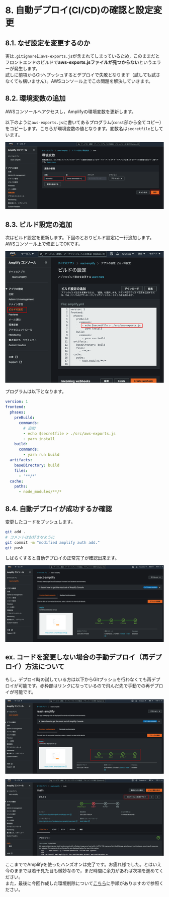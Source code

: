 # 8. 自動デプロイ(CI/CD)の確認と設定変更

## 8.1. なぜ設定を変更するのか

実は`.gitignore`に`aws-exports.js`が含まれてしまっているため，このままだとフロントエンドのビルドで**aws-exports.jsファイルが見つからない**というエラーが発生します。<br>試しに前項からGitへプッシュするとデプロイで失敗となります（試しても試さなくても構いません）。AWSコンソール上でこの問題を解決していきます。

## 8.2. 環境変数の追加

AWSコンソールへアクセスし，Amplifyの環境変数を更新します。

以下のように`aws-exports.js`に書いてあるプログラム(`const`部から全てコピー）をコピーします。こちらが環境変数の値となります。変数名は`secretfile`としています。

![](./img/2021-05-06-09-33-15.png)

## 8.3. ビルド設定の追加

次はビルド設定を更新します。下図のとおりビルド設定に一行追加します。AWSコンソール上で修正してOKです。

![](./img/2021-05-06-09-40-25.png)

プログラムは以下となります。

```yml
version: 1
frontend:
  phases:
    preBuild:
      commands:
        # 追加
        - echo $secretfile > ./src/aws-exports.js
        - yarn install
    build:
      commands:
        - yarn run build
  artifacts:
    baseDirectory: build
    files:
      - '**/*'
  cache:
    paths:
      - node_modules/**/*
```

## 8.4. 自動デプロイが成功するか確認

変更したコードをプッシュします。

```bash
git add .
# コメントはお好きなように
git commit -m "modified amplify auth add."
git push
```

しばらくすると自動デプロイの正常完了が確認出来ます。

![](./img/2021-05-06-09-46-16.png)

## ex. コードを変更しない場合の手動デプロイ（再デプロイ）方法について

もし，デプロイ時の試している方は以下からGitプッシュを行わなくても再デプロイが可能です。赤枠部はリンクになっているので飛んだ先で手動での再デプロイが可能です。

![](./img/2021-05-06-09-50-03.png)

![](./img/2021-05-06-09-49-32.png)

ここまででAmplifyを使ったハンズオンは完了です。お疲れ様でした。とはいえ今のままでは若干見た目も微妙なので，まだ時間に余力があれば次項を進めてください。<br>また，最後に今回作成した環境削除について[こちら](./chapter_10.md)に手順がありますので参照ください。